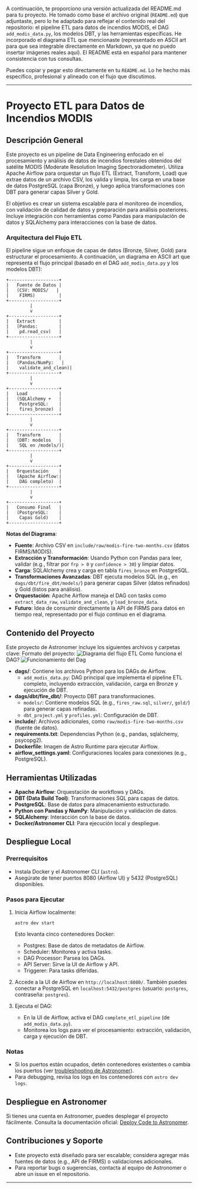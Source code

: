 A continuación, te proporciono una versión actualizada del README.md para tu proyecto. He tomado como base el archivo original (`README.md`) que adjuntaste, pero lo he adaptado para reflejar el contenido real del repositorio: el pipeline ETL para datos de incendios MODIS, el DAG `add_modis_data.py`, los modelos DBT, y las herramientas específicas. He incorporado el diagrama ETL que mencionaste (representado en ASCII art para que sea integrable directamente en Markdown, ya que no puedo insertar imágenes reales aquí). El README está en español para mantener consistencia con tus consultas.

Puedes copiar y pegar esto directamente en tu `README.md`. Lo he hecho más específico, profesional y alineado con el flujo que discutimos.

---

# Proyecto ETL para Datos de Incendios MODIS

## Descripción General

Este proyecto es un pipeline de Data Engineering enfocado en el procesamiento y análisis de datos de incendios forestales obtenidos del satélite MODIS (Moderate Resolution Imaging Spectroradiometer). Utiliza Apache Airflow para orquestar un flujo ETL (Extract, Transform, Load) que extrae datos de un archivo CSV, los valida y limpia, los carga en una base de datos PostgreSQL (capa Bronze), y luego aplica transformaciones con DBT para generar capas Silver y Gold.

El objetivo es crear un sistema escalable para el monitoreo de incendios, con validación de calidad de datos y preparación para análisis posteriores. Incluye integración con herramientas como Pandas para manipulación de datos y SQLAlchemy para interacciones con la base de datos.

### Arquitectura del Flujo ETL

El pipeline sigue un enfoque de capas de datos (Bronze, Silver, Gold) para estructurar el procesamiento. A continuación, un diagrama en ASCII art que representa el flujo principal (basado en el DAG `add_modis_data.py` y los modelos DBT):

```
+-------------------+
|   Fuente de Datos |
|   (CSV: MODIS/   |
|    FIRMS)         |
+-------------------+
         |
         v
+-------------------+
|   Extract         |
|   (Pandas:        |
|    pd.read_csv)   |
+-------------------+
         |
         v
+-------------------+
|   Transform       |
|   (Pandas/NumPy:   |
|    validate_and_clean)|
+-------------------+
         |
         v
+-------------------+
|   Load            |
|   (SQLAlchemy +   |
|    PostgreSQL:    |
|    fires_bronze)  |
+-------------------+
         |
         v
+-------------------+
|   Transform       |
|   (DBT: modelos   |
|    SQL en /models/)|
+-------------------+
         |
         v
+-------------------+
|   Orquestación    |
|   (Apache Airflow:|
|    DAG completo)  |
+-------------------+
         |
         v
+-------------------+
|   Consumo Final   |
|   (PostgreSQL:    |
|    Capas Gold)    |
+-------------------+
```

**Notas del Diagrama**:
- **Fuente**: Archivo CSV en `include/raw/modis-fire-two-months.csv` (datos FIRMS/MODIS).
- **Extracción y Transformación**: Usando Python con Pandas para leer, validar (e.g., filtrar por `frp > 0` y `confidence > 30`) y limpiar datos.
- **Carga**: SQLAlchemy crea y carga en tabla `fires_bronze` en PostgreSQL.
- **Transformaciones Avanzadas**: DBT ejecuta modelos SQL (e.g., en `dags/dbt/fire_dbt/models/`) para generar capas Silver (datos refinados) y Gold (listos para análisis).
- **Orquestación**: Apache Airflow maneja el DAG con tasks como `extract_data_raw`, `validate_and_clean`, y `load_bronze_data`.
- **Futuro**: Idea de consumir directamente la API de FIRMS para datos en tiempo real, representado por el flujo continuo en el diagrama.

## Contenido del Proyecto
Este proyecto de Astronomer incluye los siguientes archivos y carpetas clave:
Formato del proyecto:
![Diagrama del flujo ETL](./public/etl-firms.png)
Como funciona el DAG?
![Funcionamiento del Dag](./PUBLIC/howworks.png)

- **dags/**: Contiene los archivos Python para los DAGs de Airflow.
  - `add_modis_data.py`: DAG principal que implementa el pipeline ETL completo, incluyendo extracción, validación, carga en Bronze y ejecución de DBT.
- **dags/dbt/fire_dbt/**: Proyecto DBT para transformaciones.
  - `models/`: Contiene modelos SQL (e.g., `fires_raw.sql`, `silver/`, `gold/`) para generar capas refinadas.
  - `dbt_project.yml` y `profiles.yml`: Configuración de DBT.
- **include/**: Archivos adicionales, como `raw/modis-fire-two-months.csv` (fuente de datos).
- **requirements.txt**: Dependencias Python (e.g., pandas, sqlalchemy, psycopg2).
- **Dockerfile**: Imagen de Astro Runtime para ejecutar Airflow.
- **airflow_settings.yaml**: Configuraciones locales para conexiones (e.g., PostgreSQL).

## Herramientas Utilizadas

- **Apache Airflow**: Orquestación de workflows y DAGs.
- **DBT (Data Build Tool)**: Transformaciones SQL para capas de datos.
- **PostgreSQL**: Base de datos para almacenamiento estructurado.
- **Python con Pandas y NumPy**: Manipulación y validación de datos.
- **SQLAlchemy**: Interacción con la base de datos.
- **Docker/Astronomer CLI**: Para ejecución local y despliegue.

## Despliegue Local

### Prerrequisitos
- Instala Docker y el Astronomer CLI (`astro`).
- Asegúrate de tener puertos 8080 (Airflow UI) y 5432 (PostgreSQL) disponibles.

### Pasos para Ejecutar
1. Inicia Airflow localmente:
   ```
   astro dev start
   ```
   Esto levanta cinco contenedores Docker:
   - Postgres: Base de datos de metadatos de Airflow.
   - Scheduler: Monitorea y activa tasks.
   - DAG Processor: Parsea los DAGs.
   - API Server: Sirve la UI de Airflow y API.
   - Triggerer: Para tasks diferidas.

2. Accede a la UI de Airflow en `http://localhost:8080/`. También puedes conectar a PostgreSQL en `localhost:5432/postgres` (usuario: `postgres`, contraseña: `postgres`).

3. Ejecuta el DAG:
   - En la UI de Airflow, activa el DAG `complete_etl_pipeline` (de `add_modis_data.py`).
   - Monitorea los logs para ver el procesamiento: extracción, validación, carga y ejecución de DBT.

### Notas
- Si los puertos están ocupados, detén contenedores existentes o cambia los puertos (ver [troubleshooting de Astronomer](https://www.astronomer.io/docs/astro/cli/troubleshoot-locally#ports-are-not-available-for-my-local-airflow-webserver)).
- Para debugging, revisa los logs en los contenedores con `astro dev logs`.

## Despliegue en Astronomer

Si tienes una cuenta en Astronomer, puedes desplegar el proyecto fácilmente. Consulta la documentación oficial: [Deploy Code to Astronomer](https://www.astronomer.io/docs/astro/deploy-code/).

## Contribuciones y Soporte

- Este proyecto está diseñado para ser escalable; considera agregar más fuentes de datos (e.g., API de FIRMS) o validaciones adicionales.
- Para reportar bugs o sugerencias, contacta al equipo de Astronomer o abre un issue en el repositorio.

---